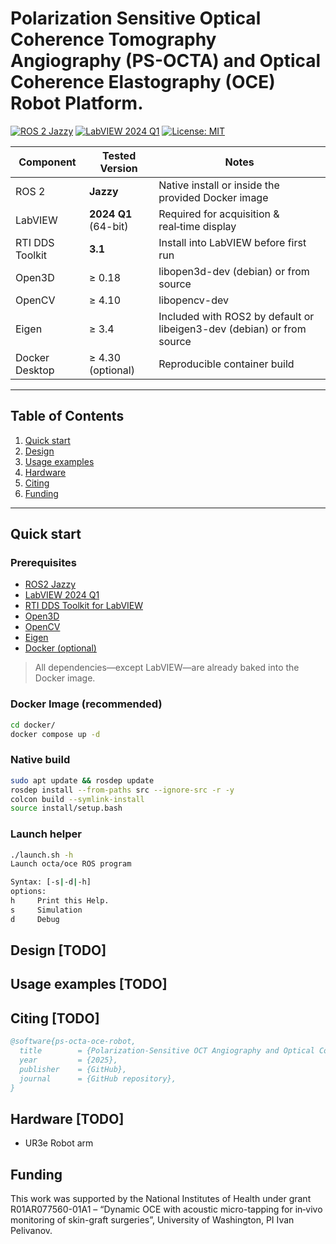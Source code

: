 # Polarization Sensitive Optical Coherence Tomography Angiography (PS-OCTA) and Optical Coherence Elastography (OCE) Robot Platform. 

[![ROS 2 Jazzy](https://img.shields.io/badge/ROS2-Jazzy-blue.svg)](https://docs.ros.org/en/jazzy/index.html)
[![LabVIEW 2024 Q1](https://img.shields.io/badge/LabVIEW-2024%20Q1-yellow.svg)](https://www.ni.com/en/shop/labview.html)
[![License: MIT](https://img.shields.io/badge/License-MIT-green.svg)](LICENSE)

| Component | Tested Version | Notes |
|-----------|---------------|-------|
| ROS 2 | **Jazzy** | Native install or inside the provided Docker image |
| LabVIEW | **2024 Q1** (64-bit) | Required for acquisition & real‑time display |
| RTI DDS Toolkit | **3.1** | Install into LabVIEW before first run |
| Open3D | ≥ 0.18 | libopen3d-dev (debian) or from source |
| OpenCV | ≥ 4.10 | libopencv-dev |
| Eigen | ≥ 3.4 | Included with ROS2 by default or libeigen3-dev (debian) or from source  |
| Docker Desktop | ≥ 4.30 (optional) | Reproducible container build |

---

## Table of Contents
1. [Quick start](#quick-start)  
2. [Design](#repository)  
3. [Usage examples](#usage-examples)  
4. [Hardware](#hardware)
5. [Citing](#citing) 
6. [Funding](#funding)  

---

## Quick start
### Prerequisites
- [ROS2 Jazzy](https://docs.ros.org/en/jazzy/index.html)
- [LabVIEW 2024 Q1](https://www.ni.com/en/shop/labview.html)
- [RTI DDS Toolkit for LabVIEW](https://www.rti.com/products/tools/dds-toolkit-labview)
- [Open3D](https://www.open3d.org)
- [OpenCV](https://www.open3d.org)
- [Eigen](https://eigen.tuxfamily.org)
- [Docker (optional)](https://www.docker.com)

> All dependencies—except LabVIEW—are already baked into the Docker image.

### Docker Image (recommended)
```bash
cd docker/
docker compose up -d
```

### Native build
```bash
sudo apt update && rosdep update
rosdep install --from-paths src --ignore-src -r -y
colcon build --symlink-install
source install/setup.bash
```

### Launch helper
```bash
./launch.sh -h
Launch octa/oce ROS program

Syntax: [-s|-d|-h]
options:
h     Print this Help.
s     Simulation
d     Debug
```

## Design [TODO]

## Usage examples [TODO]

## Citing [TODO]
```bibtex
@software{ps-octa-oce-robot,
  title        = {Polarization-Sensitive OCT Angiography and Optical Coherence Elastography Robot Platform},
  year         = {2025},
  publisher    = {GitHub},
  journal      = {GitHub repository},
}
```
  <!-- howpublished = {\url{https://github.com/<YOUR_ORG>/ps-octa-oce-robot}}, -->
  <!-- doi          = {10.5281/zenodo.1234567} -->

## Hardware [TODO]
- UR3e Robot arm

## Funding

This work was supported by the National Institutes of Health under grant R01AR077560-01A1 – “Dynamic OCE with acoustic micro-tapping for in‑vivo monitoring of skin-graft surgeries”, University of Washington, PI Ivan Pelivanov.
